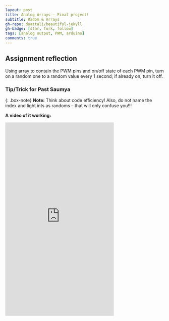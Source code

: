 ```yaml
---
layout: post
title: Analog Arrays – Final project!
subtitle: Radom & Arrays
gh-repo: daattali/beautiful-jekyll
gh-badge: [star, fork, follow]
tags: [analog output, PWM, arduino]
comments: true
---
```


## **Assignment reflection**
 Using array to contain the PWM pins and on/off state of each PWM pin, turn on a random one to a random value every 1 second; if already on, turn it off.
### Tip/Trick for Past Saumya

{: .box-note}
**Note:** Think about code efficiency! Also, do not name the index and light ints as randoms – that will only confuse you!!!

**A video of it working:**

<!-- blank line -->
<iframe width="344" height="612" src="https://www.youtube.com/embed/V-KUj21Ug0E" title="ANALOGARRAYS" frameborder="0" allow="accelerometer; autoplay; clipboard-write; encrypted-media; gyroscope; picture-in-picture; web-share" allowfullscreen></iframe>
<!-- blank line -->
